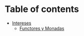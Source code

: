 # Table of contents

* [Intereses](README.md)
  * [Functores y Monadas](https://github.com/macwinux/notebooks-scala/blob/master/Applicative-Functor-and-Monad-Spanish.ipynb)
